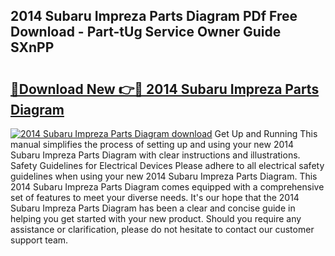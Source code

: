 ## 2014 Subaru Impreza Parts Diagram PDf Free Download - Part-tUg Service Owner Guide SXnPP

# <h2><a href="http://dfhj5u.blite.top/?on=2014+Subaru+Impreza+Parts+Diagram">🔗Download New 👉🔴 2014 Subaru Impreza Parts Diagram</a></h2>

[![2014 Subaru Impreza Parts Diagram download](https://i.imgur.com/lujVjoI.png)](http://dfhj5u.blite.top/?on=2014+Subaru+Impreza+Parts+Diagram)
Get Up and Running This manual simplifies the process of setting up and using your new 2014 Subaru Impreza Parts Diagram with clear instructions and illustrations. Safety Guidelines for Electrical Devices Please adhere to all electrical safety guidelines when using your new 2014 Subaru Impreza Parts Diagram. This 2014 Subaru Impreza Parts Diagram comes equipped with a comprehensive set of features to meet your diverse needs. It's our hope that the 2014 Subaru Impreza Parts Diagram has been a clear and concise guide in helping you get started with your new product. Should you require any assistance or clarification, please do not hesitate to contact our customer support team.
